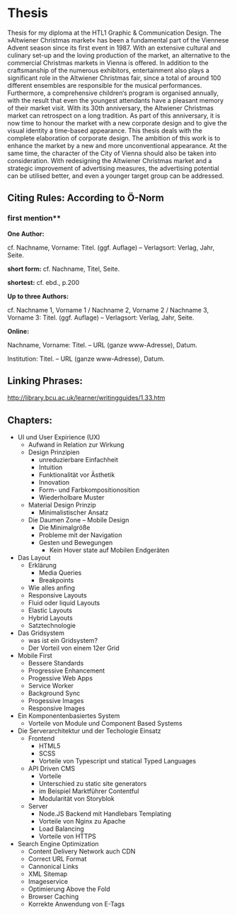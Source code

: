# Thesis

Thesis for my diploma at the HTL1 Graphic & Communication Design.
The »Altwiener Christmas market« has been a fundamental part of the Viennese Advent season since its first event in 1987. With an extensive cultural and culinary set-up and the loving production of the market, an alternative to the commercial Christmas markets in Vienna is offered. In addition to the craftsmanship of the numerous exhibitors, entertainment also plays a significant role in the Altwiener Christmas fair, since a total of around 100 different ensembles are responsible for the musical performances. Furthermore, a comprehensive children‘s program is organised annually, with the result that even the youngest attendants have a pleasant memory of their market visit.
With its 30th anniversary, the Altwiener Christmas market can retrospect on a long tradition. As part of this anniversary, it is now time to honour the market with a new corporate design and to give the visual identity a time-based appearance.
This thesis deals with the complete elaboration of corporate design. The ambition of this work is to enhance the market by a new and more unconventional appearance. At the same time, the character of the City of Vienna should also be taken into consideration. With redesigning the Altwiener Christmas market and a strategic improvement of advertising measures, the advertising potential can be utilised better, and even a younger target group can be addressed.


## Citing Rules: According to Ö-Norm

### first mention**
**One Author:**

cf. Nachname, Vorname: Titel. (ggf. Auflage) – Verlagsort: Verlag, Jahr, Seite.

**short form:**
cf. Nachname, Titel, Seite.

**shortest:**
cf. ebd., p.200

**Up to three Authors:**

cf. Nachname 1, Vorname 1 / Nachname 2, Vorname 2 / Nachname 3, Vorname 3: Titel.
(ggf. Auflage) – Verlagsort: Verlag, Jahr, Seite.

**Online:**

Nachname, Vorname: Titel. – URL (ganze www-Adresse), Datum.

Institution: Titel. – URL (ganze www-Adresse), Datum.

## Linking Phrases:

http://library.bcu.ac.uk/learner/writingguides/1.33.htm

## Chapters:

* UI und User Expirience (UX)
  * Aufwand in Relation zur Wirkung
  * Design Prinzipien
    * unreduzierbare Einfachheit
    * Intuition
    * Funktionalität vor Ästhetik
    * Innovation
    * Form- und Farbkompositionosition
    * Wiederholbare Muster
  * Material Design Prinzip
    * Minimalistischer Ansatz
  * Die Daumen Zone – Mobile Design
    * Die Minimalgröße
    * Probleme mit der Navigation
    * Gesten und Bewegungen
      * Kein Hover state auf Mobilen Endgeräten
* Das Layout
  * Erklärung
    * Media Queries
    * Breakpoints
  * Wie alles anfing
  * Responsive Layouts
  * Fluid oder liquid Layouts
  * Elastic Layouts
  * Hybrid Layouts
  * Satztechnologie
* Das Gridsystem
  * was ist ein Gridsystem?
  * Der Vorteil von einem 12er Grid
* Mobile First
    * Bessere Standards
    * Progressive Enhancement
    * Progessive Web Apps
    * Service Worker
    * Background Sync
    * Progessive Images
    * Responsive Images
* Ein Komponentenbasiertes System
  * Vorteile von Module und Component Based Systems
* Die Serverarchitektur und der Techologie Einsatz
  * Frontend
    * HTML5
    * SCSS
    * Vorteile von Typescript und statical Typed Languages
  * API Driven CMS
    * Vorteile
    * Unterschied zu static site generators
    * im Beispiel Marktführer Contentful
    * Modularität von Storyblok
  * Server
    * Node.JS Backend mit Handlebars Templating
    * Vorteile von Nginx zu Apache
    * Load Balancing
    * Vorteile von HTTPS
* Search Engine Optimization
  * Content Delivery Network auch CDN
  * Correct URL Format
  * Cannonical Links
  * XML Sitemap
  * Imageservice
  * Optimierung Above the Fold
  * Browser Caching
  * Korrekte Anwendung von E-Tags

